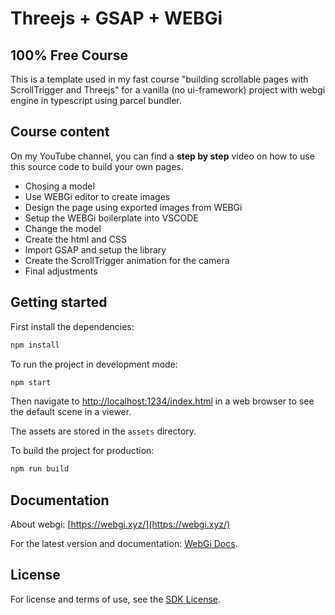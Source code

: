 # Threejs + GSAP + WEBGi

## 100% Free Course

This is a template used in my fast course "building scrollable pages with ScrollTrigger and Threejs" for a vanilla (no ui-framework) project with webgi engine in typescript using parcel bundler.

## Course content

On my YouTube channel, you can find a **step by step** video on how to use this source code to build your own pages.

- Chosing a model
- Use WEBGi editor to create images
- Design the page using exported images from WEBGi
- Setup the WEBGi boilerplate into VSCODE
- Change the model
- Create the html and CSS
- Import GSAP and setup the library
- Create the ScrollTrigger animation for the camera
- Final adjustments

## Getting started

First install the dependencies:

```bash
npm install
```

To run the project in development mode:

```bash
npm start
```

Then navigate to [http://localhost:1234/index.html](http://localhost:1234/index.html) in a web browser to see the default scene in a viewer.

The assets are stored in the `assets` directory.

To build the project for production:

```bash
npm run build
```

## Documentation

About webgi: [https://webgi.xyz/](https://webgi.xyz/)

For the latest version and documentation: [WebGi Docs](https://webgi.xyz/docs/).

## License

For license and terms of use, see the [SDK License](https://webgi.xyz/docs/license).
